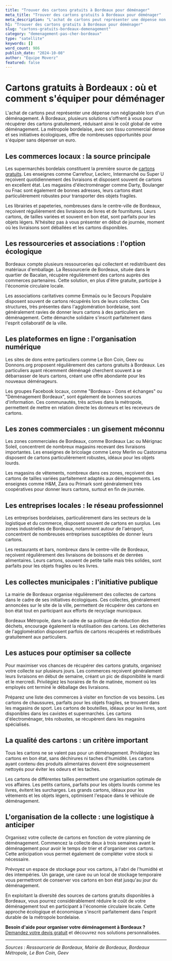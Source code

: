 ```yaml
---
title: "Trouver des cartons gratuits à Bordeaux pour déménager"
meta_title: "Trouver des cartons gratuits à Bordeaux pour déménager"
meta_description: "L'achat de cartons peut représenter une dépense non négligeable lors d'un déménagement. À Bordeaux, plusieurs solutions s'offrent à vous pour récupére."
h1: "Trouver des cartons gratuits à Bordeaux pour déménager"
slug: "cartons-gratuits-bordeaux-demenagement"
category: "demenagement-pas-cher-bordeaux"
type: "satellite"
keywords: []
word_count: 986
publish_date: "2024-10-08"
author: "Équipe Moverz"
featured: false
---
```



# Cartons gratuits à Bordeaux : où et comment s'équiper pour déménager

L'achat de cartons peut représenter une dépense non négligeable lors d'un déménagement. À Bordeaux, plusieurs solutions s'offrent à vous pour récupérer des cartons gratuitement, réduisant ainsi le coût global de votre déménagement. La métropole bordelaise, avec son tissu commercial dense et ses initiatives écologiques, offre de nombreuses opportunités pour s'équiper sans dépenser un euro.

## Les commerces locaux : la source principale

Les supermarchés bordelais constituent la première source de [cartons gratuits](/blog/demenagement-etudiant-bordeaux/cartons-gratuits-bordeaux). Les enseignes comme Carrefour, Leclerc, Intermarché ou Super U reçoivent quotidiennement des livraisons et disposent souvent de cartons en excellent état. Les magasins d'électroménager comme Darty, Boulanger ou Fnac sont également de bonnes adresses, leurs cartons étant particulièrement robustes pour transporter des objets fragiles.

Les librairies et papeteries, nombreuses dans le centre-ville de Bordeaux, reçoivent régulièrement des livraisons de livres et de fournitures. Leurs cartons, de tailles variées et souvent en bon état, sont parfaits pour les objets légers. N'hésitez pas à vous présenter en début de journée, moment où les livraisons sont déballées et les cartons disponibles.

## Les ressourceries et associations : l'option écologique

Bordeaux compte plusieurs ressourceries qui collectent et redistribuent des matériaux d'emballage. La Ressourcerie de Bordeaux, située dans le quartier de Bacalan, récupère régulièrement des cartons auprès des commerces partenaires. Cette solution, en plus d'être gratuite, participe à l'économie circulaire locale.

Les associations caritatives comme Emmaüs ou le Secours Populaire disposent souvent de cartons récupérés lors de leurs collectes. Ces structures, très présentes dans l'agglomération bordelaise, sont généralement ravies de donner leurs cartons à des particuliers en déménagement. Cette démarche solidaire s'inscrit parfaitement dans l'esprit collaboratif de la ville.

## Les plateformes en ligne : l'organisation numérique

Les sites de dons entre particuliers comme Le Bon Coin, Geev ou Donnons.org proposent régulièrement des cartons gratuits à Bordeaux. Les particuliers ayant récemment déménagé cherchent souvent à se débarrasser de leurs cartons, créant une offre abondante pour les nouveaux déménageurs.

Les groupes Facebook locaux, comme "Bordeaux - Dons et échanges" ou "Déménagement Bordeaux", sont également de bonnes sources d'information. Ces communautés, très actives dans la métropole, permettent de mettre en relation directe les donneurs et les receveurs de cartons.

## Les zones commerciales : un gisement méconnu

Les zones commerciales de Bordeaux, comme Bordeaux Lac ou Mérignac Soleil, concentrent de nombreux magasins recevant des livraisons importantes. Les enseignes de bricolage comme Leroy Merlin ou Castorama disposent de cartons particulièrement robustes, idéaux pour les objets lourds.

Les magasins de vêtements, nombreux dans ces zones, reçoivent des cartons de tailles variées parfaitement adaptés aux déménagements. Les enseignes comme H&M, Zara ou Primark sont généralement très coopératives pour donner leurs cartons, surtout en fin de journée.

## Les entreprises locales : le réseau professionnel

Les entreprises bordelaises, particulièrement dans les secteurs de la logistique et du commerce, disposent souvent de cartons en surplus. Les zones industrielles de Bordeaux, notamment autour de l'aéroport, concentrent de nombreuses entreprises susceptibles de donner leurs cartons.

Les restaurants et bars, nombreux dans le centre-ville de Bordeaux, reçoivent régulièrement des livraisons de boissons et de denrées alimentaires. Leurs cartons, souvent de petite taille mais très solides, sont parfaits pour les objets fragiles ou les livres.

## Les collectes municipales : l'initiative publique

La mairie de Bordeaux organise régulièrement des collectes de cartons dans le cadre de ses initiatives écologiques. Ces collectes, généralement annoncées sur le site de la ville, permettent de récupérer des cartons en bon état tout en participant aux efforts de recyclage municipaux.

Bordeaux Métropole, dans le cadre de sa politique de réduction des déchets, encourage également la réutilisation des cartons. Les déchetteries de l'agglomération disposent parfois de cartons récupérés et redistribués gratuitement aux particuliers.

## Les astuces pour optimiser sa collecte

Pour maximiser vos chances de récupérer des cartons gratuits, organisez votre collecte sur plusieurs jours. Les commerces reçoivent généralement leurs livraisons en début de semaine, créant un pic de disponibilité le mardi et le mercredi. Privilégiez les horaires de fin de matinée, moment où les employés ont terminé le déballage des livraisons.

Préparez une liste des commerces à visiter en fonction de vos besoins. Les cartons de chaussures, parfaits pour les objets fragiles, se trouvent dans les magasins de sport. Les cartons de bouteilles, idéaux pour les livres, sont disponibles dans les cavistes et supermarchés. Les cartons d'électroménager, très robustes, se récupèrent dans les magasins spécialisés.

## La qualité des cartons : un critère important

Tous les cartons ne se valent pas pour un déménagement. Privilégiez les cartons en bon état, sans déchirures ni taches d'humidité. Les cartons ayant contenu des produits alimentaires doivent être soigneusement nettoyés pour éviter les odeurs et les taches.

Les cartons de différentes tailles permettent une organisation optimale de vos affaires. Les petits cartons, parfaits pour les objets lourds comme les livres, évitent les surcharges. Les grands cartons, idéaux pour les vêtements et les objets légers, optimisent l'espace dans le véhicule de déménagement.

## L'organisation de la collecte : une logistique à anticiper

Organisez votre collecte de cartons en fonction de votre planning de déménagement. Commencez la collecte deux à trois semaines avant le déménagement pour avoir le temps de trier et d'organiser vos cartons. Cette anticipation vous permet également de compléter votre stock si nécessaire.

Prévoyez un espace de stockage pour vos cartons, à l'abri de l'humidité et des intempéries. Un garage, une cave ou un local de stockage temporaire vous permettront de conserver vos cartons en bon état jusqu'au jour du déménagement.

En exploitant la diversité des sources de cartons gratuits disponibles à Bordeaux, vous pourrez considérablement réduire le coût de votre déménagement tout en participant à l'économie circulaire locale. Cette approche écologique et économique s'inscrit parfaitement dans l'esprit durable de la métropole bordelaise.

**Besoin d'aide pour organiser votre déménagement à Bordeaux ?** [Demandez votre devis gratuit](https://moverz-bordeaux.fr/devis) et découvrez nos solutions personnalisées.

---

*Sources : Ressourcerie de Bordeaux, Mairie de Bordeaux, Bordeaux Métropole, Le Bon Coin, Geev*
